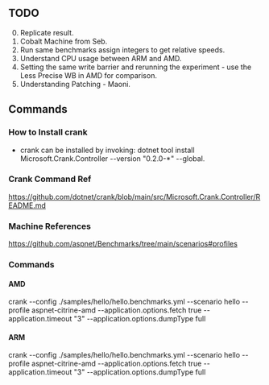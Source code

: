 ## TODO

0. Replicate result.
1. Cobalt Machine from Seb.
2. Run same benchmarks assign integers to get relative speeds.
3. Understand CPU usage between ARM and AMD.
4. Setting the same write barrier and rerunning the experiment - use the Less Precise WB in AMD for comparison.
5. Understanding Patching - Maoni.


## Commands

### How to Install crank

- crank can be installed by invoking: dotnet tool install Microsoft.Crank.Controller --version "0.2.0-*" --global.

### Crank Command Ref 

https://github.com/dotnet/crank/blob/main/src/Microsoft.Crank.Controller/README.md

### Machine References

https://github.com/aspnet/Benchmarks/tree/main/scenarios#profiles

### Commands 

#### AMD 

crank --config ./samples/hello/hello.benchmarks.yml --scenario hello --profile aspnet-citrine-amd --application.options.fetch true --application.timeout "3"  --application.options.dumpType full

#### ARM

crank --config ./samples/hello/hello.benchmarks.yml --scenario hello --profile aspnet-citrine-amd --application.options.fetch true --application.timeout "3"  --application.options.dumpType full
